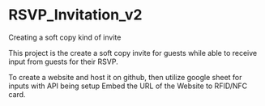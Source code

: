 # RSVP_Invitation_v2

Creating a soft copy kind of invite

This project is the create a soft copy invite for guests while able to receive input from guests for their RSVP.

To create a website and host it on github, then utilize google sheet for inputs with API being setup Embed the URL of the Website to RFID/NFC card.
